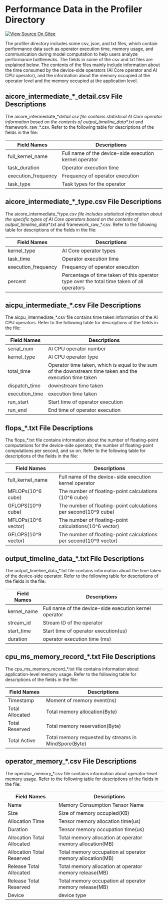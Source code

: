# Performance Data in the Profiler Directory

[![View Source On Gitee](https://mindspore-website.obs.cn-north-4.myhuaweicloud.com/website-images/master/resource/_static/logo_source_en.svg)](https://gitee.com/mindspore/docs/blob/master/docs/mindinsight/docs/source_en/profiler_files_description.md)

The profiler directory includes some csv, json, and txt files, which contain performance data such as operator execution time, memory usage, and communication during model computation to help users analyze performance bottlenecks. The fields in some of the csv and txt files are explained below. The contents of the files mainly include information about the time consumed by the device-side operators (AI Core operator and AI CPU operator), and the information about the memory occupied at the operator level and the memory occupied at the application level.

## aicore_intermediate_*_detail.csv File Descriptions

The aicore_intermediate_\*_detail.csv file contains statistical AI Core operator information based on the contents of output_timeline_data_\*.txt and framework_raw_\*.csv. Refer to the following table for descriptions of the fields in the file:

| Field Names                     | Descriptions |
|----------------------------|----------------------------|
|full_kernel_name            |Full name of the device-side execution kernel operator|
|task_duration               |Operator execution time|
|execution_frequency         |Frequency of operator execution|
|task_type                   |Task types for the operator|

## aicore_intermediate_*_type.csv File Descriptions

The aicore_intermediate_\*_type.csv file includes statistical information about the specific types of AI Core operators based on the contents of output_timeline_data_\*.txt and framework_raw_\*.csv. Refer to the following table for descriptions of the fields in the file:

| Field Names                     | Descriptions |
|------------------------------|------------------------|
|  kernel_type                 | AI Core operator types|
|  task_time                   | Operator execution time|
|  execution_frequency         | Frequency of operator execution|
|  percent                     | Percentage of time taken of this operator type over the total time taken of all operators|

## aicpu_intermediate_*.csv File Descriptions

The aicpu_intermediate_\*.csv file contains time taken information of the AI CPU operators. Refer to the following table for descriptions of the fields in the file:

| Field Names                     | Descriptions |
|------------------------------|------------------------|
|  serial_num                  | AI CPU operator number|
|  kernel_type                 | AI CPU operator type|
|  total_time                  | Operator time taken, which is equal to the sum of the downstream time taken and the execution time taken|
|  dispatch_time               | downstream time taken|
|  execution_time              |  execution time taken|
|  run_start                   | Start time of operator execution|
|  run_end                     | End time of operator execution|

## flops_*.txt File Descriptions

The flops_\*.txt file contains information about the number of floating-point computations for the device-side operator, the number of floating-point computations per second, and so on. Refer to the following table for descriptions of the fields in the file:

| Field Names                     | Descriptions |
|------------------------------|------------------------|
|  full_kernel_name            | Full name of the device-side execution kernel operator|
|  MFLOPs(10^6 cube)           | The number of floating-point calculations (10^6 cube)|
|  GFLOPS(10^9 cube)           | The number of floating-point calculations per second(10^9 cube)|
|  MFLOPs(10^6 vector)         | The number of floating-point calculations(10^6 vector)|
|  GFLOPS(10^9 vector)         | The number of floating-point calculations per second(10^9 vector)|

## output_timeline_data_*.txt File Descriptions

The output_timeline_data_\*.txt file contains information about the time taken of the device-side operator. Refer to the following table for descriptions of the fields in the file:

| Field Names                     | Descriptions |
|------------------------------|------------------------|
|  kernel_name                 | Full name of the device-side execution kernel operator|
|  stream_id                   | Stream ID of the operator|
|  start_time                  | Start time of operator execution(us)|
|  duration                    | operator execution time (ms)|

## cpu_ms_memory_record_*.txt File Descriptions

The cpu_ms_memory_record_\*.txt file contains information about application-level memory usage. Refer to the following table for descriptions of the fields in the file:

| Field Names                     | Descriptions |
|------------------------------|------------------------|
|  Timestamp                   | Moment of memory event(ns)|
|  Total Allocated             | Total memory allocation(Byte)|
|  Total Reserved              | Total memory reservation(Byte)|
|  Total Active                | Total memory requested by streams in MindSpore(Byte)|

## operator_memory_*.csv File Descriptions

The operator_memory_\*.csv file contains information about operator-level memory usage. Refer to the following table for descriptions of the fields in the file:

| Field Names                     | Descriptions |
|------------------------------|------------------------|
|  Name                        | Memory Consumption Tensor Name|
|  Size                        | Size of memory occupied(KB)|
|  Allocation Time             | Tensor memory allocation time(us)|
|  Duration                    | Tensor memory occupation time(us)|
|  Allocation Total Allocated  | Total memory allocation at operator memory allocation(MB)|
|  Allocation Total Reserved   | Total memory occupation at operator memory allocation(MB)|
|  Release Total Allocated     | Total memory allocation at operator memory release(MB)|
|  Release Total Reserved      | Total memory occupation at operator memory release(MB)|
|  Device                      | device type|
